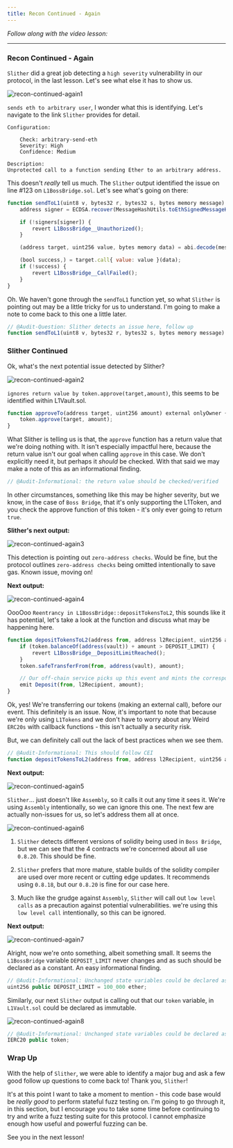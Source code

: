 ```yaml
---
title: Recon Continued - Again
---
```


_Follow along with the video lesson:_

---

### Recon Continued - Again

`Slither` did a great job detecting a `high severity` vulnerability in our protocol, in the last lesson. Let's see what else it has to show us.

![recon-continued-again1](/security-section-7/21-recon-continued-again/recon-continued-again1.png)

`sends eth to arbitrary user`, I wonder what this is identifying. Let's navigate to the link `Slither` provides for detail.

```
Configuration:

    Check: arbitrary-send-eth
    Severity: High
    Confidence: Medium

Description:
Unprotected call to a function sending Ether to an arbitrary address.
```

This doesn't _really_ tell us much. The `Slither` output identified the issue on line #123 on `L1BossBridge.sol`. Let's see what's going on there:

```js
function sendToL1(uint8 v, bytes32 r, bytes32 s, bytes memory message) public nonReentrant whenNotPaused {
    address signer = ECDSA.recover(MessageHashUtils.toEthSignedMessageHash(keccak256(message)), v, r, s);

    if (!signers[signer]) {
        revert L1BossBridge__Unauthorized();
    }

    (address target, uint256 value, bytes memory data) = abi.decode(message, (address, uint256, bytes));

    (bool success,) = target.call{ value: value }(data);
    if (!success) {
        revert L1BossBridge__CallFailed();
    }
}
```

Oh. We haven't gone through the `sendToL1` function yet, so what `Slither` is pointing out may be a little tricky for us to understand. I'm going to make a note to come back to this one a little later.

```js
// @Audit-Question: Slither detects an issue here, follow up
function sendToL1(uint8 v, bytes32 r, bytes32 s, bytes memory message) public nonReentrant whenNotPaused {...}
```

### Slither Continued

Ok, what's the next potential issue detected by Slither?

![recon-continued-again2](/security-section-7/21-recon-continued-again/recon-continued-again2.png)

`ignores return value by token.approve(target,amount)`, this seems to be identified within L1Vault.sol.

```js
function approveTo(address target, uint256 amount) external onlyOwner {
    token.approve(target, amount);
}
```

What Slither is telling us is that, the `approve` function has a return value that we're doing nothing with. It isn't especially impactful here, because the return value isn't our goal when calling `approve` in this case. We don't explicitly need it, but perhaps it _should_ be checked. With that said we may make a note of this as an informational finding.

```js
// @Audit-Informational: the return value should be checked/verified
```

In other circumstances, something like this may be higher severity, but we know, in the case of `Boss Bridge`, that it's only supporting the L1Token, and you check the approve function of this token - it's only ever going to return `true`.

**Slither's next output:**

![recon-continued-again3](/security-section-7/21-recon-continued-again/recon-continued-again3.png)

This detection is pointing out `zero-address checks`. Would be fine, but the protocol outlines `zero-address checks` being omitted intentionally to save gas. Known issue, moving on!

**Next output:**

![recon-continued-again4](/security-section-7/21-recon-continued-again/recon-continued-again4.png)

OooOoo `Reentrancy in L1BossBridge::depositTokensToL2`, this sounds like it has potential, let's take a look at the function and discuss what may be happening here.

```js
function depositTokensToL2(address from, address l2Recipient, uint256 amount) external whenNotPaused {
    if (token.balanceOf(address(vault)) + amount > DEPOSIT_LIMIT) {
        revert L1BossBridge__DepositLimitReached();
    }
    token.safeTransferFrom(from, address(vault), amount);

    // Our off-chain service picks up this event and mints the corresponding tokens on L2
    emit Deposit(from, l2Recipient, amount);
}
```

Ok, yes! We're transferring our tokens (making an external call), before our event. This definitely is an issue. Now, it's important to note that because we're only using `L1Tokens` and we don't have to worry about any Weird `ERC20s` with callback functions - this isn't actually a security risk.

But, we can definitely call out the lack of best practices when we see them.

```js
// @Audit-Informational: This should follow CEI
function depositTokensToL2(address from, address l2Recipient, uint256 amount) external whenNotPaused {...}
```

**Next output:**

![recon-continued-again5](/security-section-7/21-recon-continued-again/recon-continued-again5.png)

`Slither`... just doesn't like `Assembly`, so it calls it out any time it sees it. We're using `Assembly` intentionally, so we can ignore this one. The next few are actually non-issues for us, so let's address them all at once.

![recon-continued-again6](/security-section-7/21-recon-continued-again/recon-continued-again6.png)

1. `Slither` detects different versions of solidity being used in `Boss Bridge`, but we can see that the 4 contracts we're concerned about all use `0.8.20`. This should be fine.

2. `Slither` prefers that more mature, stable builds of the solidity compiler are used over more recent or cutting edge updates. It recommends using `0.8.18`, but our `0.8.20` is fine for our case here.

3. Much like the grudge against `Assembly`, `Slither` will call out `low level calls` as a precaution against potential vulnerabilities. we're using this `low level call` intentionally, so this can be ignored.

**Next output:**

![recon-continued-again7](/security-section-7/21-recon-continued-again/recon-continued-again7.png)

Alright, now we're onto something, albeit something small. It seems the `L1BossBridge` variable `DEPOSIT_LIMIT` never changes and as such should be declared as a constant. An easy informational finding.

```js
// @Audit-Informational: Unchanged state variables could be declared as constant
uint256 public DEPOSIT_LIMIT = 100_000 ether;
```

Similarly, our next `Slither` output is calling out that our `token` variable, in `L1Vault.sol` could be declared as immutable.

![recon-continued-again8](/security-section-7/21-recon-continued-again/recon-continued-again8.png)

```js
// @Audit-Informational: Unchanged state variables could be declared as constant
IERC20 public token;
```

### Wrap Up

With the help of `Slither`, we were able to identify a major bug and ask a few good follow up questions to come back to! Thank you, `Slither`!

It's at this point I want to take a moment to mention - this code base would be _really good_ to perform stateful fuzz testing on. I'm going to go through it, in this section, but I encourage you to take some time before continuing to try and write a fuzz testing suite for this protocol. I cannot emphasize enough how useful and powerful fuzzing can be.

See you in the next lesson!
